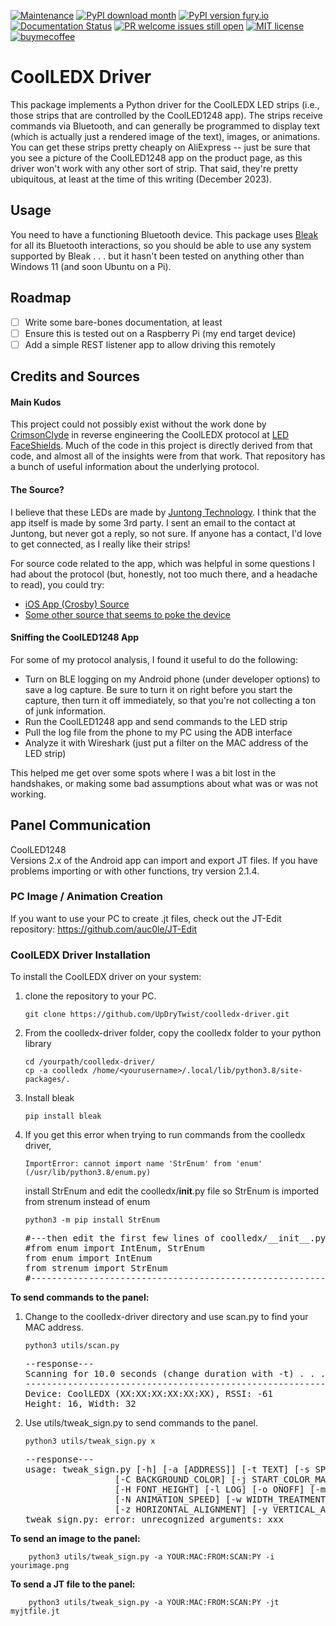 [![Maintenance](https://img.shields.io/badge/Maintained%3F-yes-green.svg)](https://github.com/UpDryTwist/coolledx-driver/graphs/commit-activity)
[![PyPI download month](https://img.shields.io/pypi/dm/coolledx.svg)](https://pypi.python.org/pypi/coolledx-driver/)
[![PyPI version fury.io](https://badge.fury.io/py/coolledx.svg)](https://pypi.python.org/pypi/coolledx-driver/)
[![Documentation Status](https://readthedocs.org/projects/coolledx-driver/badge/?version=latest)](http://coolledx-driver.readthedocs.io/?badge=latest)
[![PR welcome issues still open](https://badgen.net/https/pr-welcome-badge.vercel.app/api/badge/UpDryTwist/coolledx-driver)](https://github.com/UpDryTwist/coolledx-driver/issues?q=archived:false+is:issue+is:open+sort:updated-desc+label%3A%22help%20wanted%22%2C%22good%20first%20issue%22)
[![MIT license](https://img.shields.io/badge/License-MIT-blue.svg)](https://lbesson.mit-license.org/)
[![buymecoffee](https://img.shields.io/badge/-buy_me_a%C2%A0coffee-gray?logo=buy-me-a-coffee)](https://www.buymeacoffee.com/updrytwist)

# CoolLEDX Driver

This package implements a Python driver for the CoolLEDX LED strips (i.e., those strips
that are controlled by the CoolLED1248 app). The strips receive commands via Bluetooth,
and can generally be programmed to display text (which is actually just a rendered image
of the text), images, or animations. You can get these strips pretty cheaply on
AliExpress
-- just be sure that you see a picture of the CoolLED1248 app on the product page, as
this
driver won't work with any other sort of strip. That said, they're pretty ubiquitous, at
least at the time of this writing (December 2023).

## Usage

You need to have a functioning Bluetooth device. This package
uses [Bleak](https://github.com/hbldh/bleak)
for all its Bluetooth interactions, so you should be able to use any system supported
by Bleak . . . but it hasn't been tested on anything other than Windows 11 (and soon
Ubuntu on a Pi).

## Roadmap

* [ ] Write some bare-bones documentation, at least
* [ ] Ensure this is tested out on a Raspberry Pi (my end target device)
* [ ] Add a simple REST listener app to allow driving this remotely

## Credits and Sources

#### Main Kudos

This project could not possibly exist without the work done
by [CrimsonClyde](https://git.team23.org/CrimsonClyde)
in reverse engineering the CoolLEDX protocol
at [LED FaceShields](https://git.team23.org/CrimsonClyde/led-faceshields). Much
of the code in this project is directly derived from that code, and almost all of the
insights were from that work. That repository has a bunch of useful information about
the underlying protocol.

#### The Source?

I believe that these LEDs are made
by [Juntong Technology](http://www.jotus-tech.com/en/). I think that
the app itself is made by some 3rd party. I sent an email to the contact at Juntong, but
never got a reply, so not sure. If anyone has a contact, I'd love to get connected, as I
really like their strips!

For source code related to the app, which was helpful in some questions I had about
the protocol (but, honestly, not too much there, and a headache to read), you could try:

* [iOS App (Crosby) Source](https://gitee.com/juntong-iOS/CROSBY_Combine/blob/master/CROSBY_Combine/Classess/Tools/BluetoothManager.m)
* [Some other source that seems to poke the device](https://gitee.com/ifdef/WxBLETools/blob/master/utils/ble.js)

#### Sniffing the CoolLED1248 App

For some of my protocol analysis, I found it useful to do the following:

* Turn on BLE logging on my Android phone (under developer options) to save a log
  capture.
  Be sure to turn it on right before you start the capture, then turn it off
  immediately,
  so that you're not collecting a ton of junk information.
* Run the CoolLED1248 app and send commands to the LED strip
* Pull the log file from the phone to my PC using the ADB interface
* Analyze it with Wireshark (just put a filter on the MAC address of the LED strip)

This helped me get over some spots where I was a bit lost in the handshakes, or making
some bad assumptions about what was or was not working.

## Panel Communication 

CoolLED1248<br>
Versions 2.x of the Android app can import and export JT files.  If you have problems importing or with other functions, try version 2.1.4.

### PC Image / Animation Creation
If you want to use your PC to create .jt files, check out the JT-Edit repository:
https://github.com/auc0le/JT-Edit

### CoolLEDX Driver Installation
To install the CoolLEDX driver on your system:<br>
1.  clone the repository to your PC.<br>

        git clone https://github.com/UpDryTwist/coolledx-driver.git

2.  From the coolledx-driver folder, copy the coolledx folder to your python library 

        cd /yourpath/coolledx-driver/
        cp -a coolledx /home/<yourusername>/.local/lib/python3.8/site-packages/.

3.  Install bleak

        pip install bleak

4.  If you get this error when trying to run commands from the coolledx driver,

        ImportError: cannot import name 'StrEnum' from 'enum' (/usr/lib/python3.8/enum.py)

    install StrEnum and edit the coolledx/__init__.py file so StrEnum is imported from strenum instead of enum

        python3 -m pip install StrEnum

    <pre>
    #---then edit the first few lines of coolledx/__init__.py file----
    #from enum import IntEnum, StrEnum
    from enum import IntEnum
    from strenum import StrEnum 
    #-----------------------------------------------------------------
    </pre>

<b>To send commands to the panel:</b>
1.  Change to the coolledx-driver directory and use scan.py to find your MAC address.

        python3 utils/scan.py
    <pre>
    --response---
    Scanning for 10.0 seconds (change duration with -t) . . .
    --------------------------------------------------------------------------------
    Device: CoolLEDX (XX:XX:XX:XX:XX:XX), RSSI: -61
    Height: 16, Width: 32
    </pre>

2.  Use utils/tweak_sign.py to send commands to the panel.

        python3 utils/tweak_sign.py x
    <pre>
    --response---
    usage: tweak_sign.py [-h] [-a [ADDRESS]] [-t TEXT] [-s SPEED] [-b BRIGHTNESS] [-c COLOR]
                     [-C BACKGROUND_COLOR] [-j START_COLOR_MARKER] [-k END_COLOR_MARKER] [-f FONT]
                     [-H FONT_HEIGHT] [-l LOG] [-o ONOFF] [-m MODE] [-i IMAGE] [-n ANIMATION]
                     [-N ANIMATION_SPEED] [-w WIDTH_TREATMENT] [-g HEIGHT_TREATMENT]
                     [-z HORIZONTAL_ALIGNMENT] [-y VERTICAL_ALIGNMENT] [-jt JTFILE]
    tweak_sign.py: error: unrecognized arguments: xxx
    </pre>

<b>To send an image to the panel:</b>

        python3 utils/tweak_sign.py -a YOUR:MAC:FROM:SCAN:PY -i yourimage.png
    
<b>To send a JT file to the panel:</b>

        python3 utils/tweak_sign.py -a YOUR:MAC:FROM:SCAN:PY -jt myjtfile.jt

